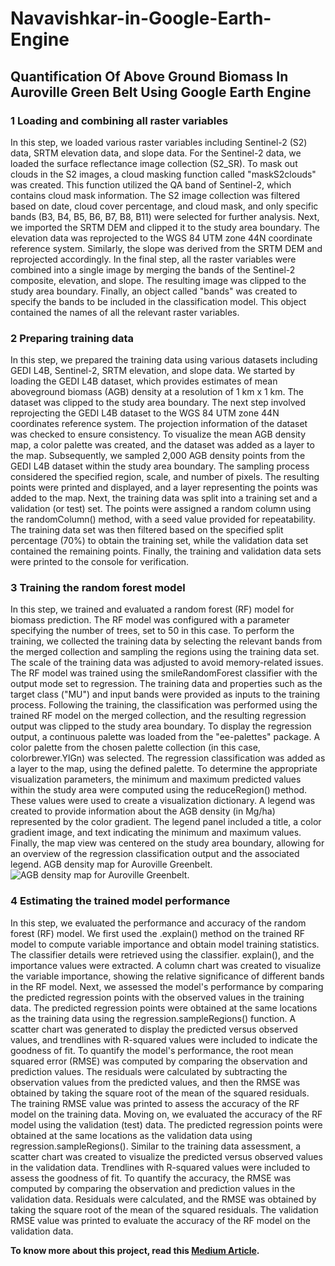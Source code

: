 # **Navavishkar-in-Google-Earth-Engine**
## **Quantification Of Above Ground Biomass In Auroville Green Belt Using Google Earth Engine**

### **1 Loading and combining all raster variables**
In this step, we loaded various raster variables including Sentinel-2 (S2) data, SRTM elevation data, and slope data.
For the Sentinel-2 data, we loaded the surface reflectance image collection (S2_SR). To mask out clouds in the S2 images, a cloud masking function called "maskS2clouds" was created. This function utilized the QA band of Sentinel-2, which contains cloud mask information. The S2 image collection was filtered based on date, cloud cover percentage, and cloud mask, and only specific bands (B3, B4, B5, B6, B7, B8, B11) were selected for further analysis.
Next, we imported the SRTM DEM and clipped it to the study area boundary. The elevation data was reprojected to the WGS 84 UTM zone 44N coordinate reference system. Similarly, the slope was derived from the SRTM DEM and reprojected accordingly.
In the final step, all the raster variables were combined into a single image by merging the bands of the Sentinel-2 composite, elevation, and slope. The resulting image was clipped to the study area boundary.
Finally, an object called "bands" was created to specify the bands to be included in the classification model. This object contained the names of all the relevant raster variables.

### **2 Preparing training data**
In this step, we prepared the training data using various datasets including GEDI L4B, Sentinel-2, SRTM elevation, and slope data. We started by loading the GEDI L4B dataset, which provides estimates of mean aboveground biomass (AGB) density at a resolution of 1 km x 1 km. The dataset was clipped to the study area boundary.
The next step involved reprojecting the GEDI L4B dataset to the WGS 84 UTM zone 44N coordinates reference system. The projection information of the dataset was checked to ensure consistency.
To visualize the mean AGB density map, a color palette was created, and the dataset was added as a layer to the map.
Subsequently, we sampled 2,000 AGB density points from the GEDI L4B dataset within the study area boundary. The sampling process considered the specified region, scale, and number of pixels. The resulting points were printed and displayed, and a layer representing the points was added to the map.
Next, the training data was split into a training set and a validation (or test) set. The points were assigned a random column using the randomColumn() method, with a seed value provided for repeatability. The training data set was then filtered based on the specified split percentage (70%) to obtain the training set, while the validation data set contained the remaining points.
Finally, the training and validation data sets were printed to the console for verification.

### **3 Training the random forest model**
In this step, we trained and evaluated a random forest (RF) model for biomass prediction. The RF model was configured with a parameter specifying the number of trees, set to 50 in this case.
To perform the training, we collected the training data by selecting the relevant bands from the merged collection and sampling the regions using the training data set. The scale of the training data was adjusted to avoid memory-related issues.
The RF model was trained using the smileRandomForest classifier with the output mode set to regression. The training data and properties such as the target class ("MU") and input bands were provided as inputs to the training process.
Following the training, the classification was performed using the trained RF model on the merged collection, and the resulting regression output was clipped to the study area boundary.
To display the regression output, a continuous palette was loaded from the "ee-palettes" package. A color palette from the chosen palette collection (in this case, colorbrewer.YlGn) was selected.
The regression classification was added as a layer to the map, using the defined palette. To determine the appropriate visualization parameters, the minimum and maximum predicted values within the study area were computed using the reduceRegion() method. These values were used to create a visualization dictionary.
A legend was created to provide information about the AGB density (in Mg/ha) represented by the color gradient. The legend panel included a title, a color gradient image, and text indicating the minimum and maximum values.
Finally, the map view was centered on the study area boundary, allowing for an overview of the regression classification output and the associated legend.
AGB density map for Auroville Greenbelt.
![AGB density map for Auroville Greenbelt.](https://github.com/failed-wizard/Navavishkar-in-Google-Earth-Engine/blob/main/google_img.png)

### **4 Estimating the trained model performance**
In this step, we evaluated the performance and accuracy of the random forest (RF) model. We first used the .explain() method on the trained RF model to compute variable importance and obtain model training statistics.
The classifier details were retrieved using the classifier. explain(), and the importance values were extracted. A column chart was created to visualize the variable importance, showing the relative significance of different bands in the RF model.
Next, we assessed the model's performance by comparing the predicted regression points with the observed values in the training data. The predicted regression points were obtained at the same locations as the training data using the regression.sampleRegions() function. A scatter chart was generated to display the predicted versus observed values, and trendlines with R-squared values were included to indicate the goodness of fit.
To quantify the model's performance, the root mean squared error (RMSE) was computed by comparing the observation and prediction values. The residuals were calculated by subtracting the observation values from the predicted values, and then the RMSE was obtained by taking the square root of the mean of the squared residuals. The training RMSE value was printed to assess the accuracy of the RF model on the training data.
Moving on, we evaluated the accuracy of the RF model using the validation (test) data. The predicted regression points were obtained at the same locations as the validation data using regression.sampleRegions(). Similar to the training data assessment, a scatter chart was created to visualize the predicted versus observed values in the validation data. Trendlines with R-squared values were included to assess the goodness of fit.
To quantify the accuracy, the RMSE was computed by comparing the observation and prediction values in the validation data. Residuals were calculated, and the RMSE was obtained by taking the square root of the mean of the squared residuals. The validation RMSE value was printed to evaluate the accuracy of the RF model on the validation data.

**To know more about this project, read this [Medium Article](https://medium.com/@ansr2510/quantification-of-above-ground-biomass-in-auroville-greenbelt-using-google-earth-engine-3a9a0b5bb8e1).**
